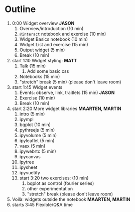 # Outline

1. 0:00 Widget overview **JASON**
   1. Overview/introduction (10 min)
   2. `@interact` notebook and exercise (10 min)
   3. Widget Basics notebook (10 min)
   4. Widget List and exercise (15 min)
   4. Output widget (5 min)
   5. Break (10 min)
2. start 1:10 Widget styling: **MATT**
   1. Talk (15 min)
      1. Add some basic css
   2. Notebooks (15 min)
   3. "stretch" break (5 min) (please don't leave room)
3. start 1:45 Widget events
   1. Events: observe, link, traitlets (15 min) **JASON**
   2. Exercise (10 min)
   2. Break (10 min)
4. start 2:20 More widget libraries **MAARTEN, MARTIN**
   1. intro (5 min)
   7. ipympl
   2. bqplot (10 min)
   3. pythreejs (5 min)
   4. ipyvolume (5 min)
   5. ipyleaflet (5 min)
   6. vaex (5 min)
   7. ipywebrtc (5 min)
   7. ipycanvas
   7. ipytree
   7. ipysheet
   7. ipyvuetify
   8. start 3:20 two exercises: (10 min)
      1. bqplot as control (fourier series)
      2. other experimentation
      3. "stretch" break (please don't leave room)
6. Voilà: widgets outside the notebook **MAARTEN, MARTIN**
7. starts 3:45 Flexible/Q&A time
